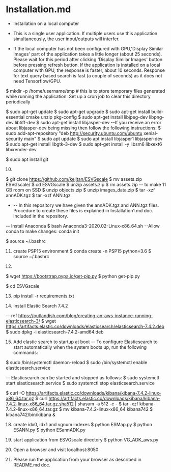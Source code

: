 
# Installation.md

* Installation on a local computer

* This is a single user application. If multiple users use this application simultaneously, the user input/outputs will interfer.

* If the local computer has not been configured with GPU,'Display Similar Images' part of the application takes a little longer (about 25 seconds). Please wait for this period after clicking 'Display Similar Images' button before pressing refresh button. If the application is installed on a local computer with GPU, the response is faster, about 10 seconds. Response for text query based search is fast (a couple of seconds) as it does not need Tensorflow/GPU.


$ mkdir -p /home/username/tmp # this is to store temporary files generated while running the application.  Set up a cron job to clear this directory periodically

$ sudo apt-get update
$ sudo apt-get upgrade
$ sudo apt-get install build-essential cmake unzip pkg-config
$ sudo apt-get install libjpeg-dev libpng-dev libtiff-dev
$ sudo apt-get install libjasper-dev
--If you receive an error about libjasper-dev  being missing then follow the following instructions:
$ sudo add-apt-repository "deb http://security.ubuntu.com/ubuntu xenial-security main"
$ sudo apt update
$ sudo apt install libjasper1 libjasper-dev
$ sudo apt-get install libgtk-3-dev
$ sudo apt-get install -y libsm6 libxext6 libxrender-dev
 
$ sudo apt install git

10. 
$ git clone https://github.com/kejitan/ESVGscale
$ mv assets.zip ESVGscale/
$ cd ESVGscale
$ unzip assets.zip
$ rm assets.zip -- to make 11 GB room on SSD
$ unzip objects.zip
$ unzip images_data.zip
$ tar -xzf annADK.tgz
$ tar -xzf ANN.tgz

* -- In this repository we have given the annADK.tgz and ANN.tgz files. Procedure to create these files is explained in Installation1.md doc.  included in the repository. 

-- Install Anaconda
$ bash Anaconda3-2020.02-Linux-x86_64.sh
--Allow conda to make changes: conda init

$ source ~/.bashrc

11. create PSP15 environment
$ conda create -n PSP15 python=3.6
$ source ~/.bashrc

12. 
$ wget https://bootstrap.pypa.io/get-pip.py
$ python get-pip.py

$ cd ESVGscale

13. pip install -r requirements.txt

14. Install Elastic Search 7.4.2

-- ref https://outlandish.com/blog/creating-an-aws-instance-running-elasticsearch-3/
$ wget https://artifacts.elastic.co/downloads/elasticsearch/elasticsearch-7.4.2.deb
$ sudo dpkg -i elasticsearch-7.4.2-amd64.deb

15. Add elastic search to startup at boot
-- To configure Elasticsearch to start automatically when the system boots up, run the following commands:

$ sudo /bin/systemctl daemon-reload
$ sudo /bin/systemctl enable elasticsearch.service

-- Elasticsearch can be started and stopped as follows:
$ sudo systemctl start elasticsearch.service
$ sudo systemctl stop elasticsearch.service

$ curl -O https://artifacts.elastic.co/downloads/kibana/kibana-7.4.2-linux-x86_64.tar.gz
$ curl https://artifacts.elastic.co/downloads/kibana/kibana-7.4.2-linux-x86_64.tar.gz.sha512 | shasum -a 512 -c - 
$ tar -xzf kibana-7.4.2-linux-x86_64.tar.gz
$ mv kibana-7.4.2-linux-x86_64 kibana742 
$ kibana742/bin/kibana &

18. create idx0, idx1 and vgnum indexes
$ python ESMap.py
$ python ESANN.py
$ python ESannADK.py

19. start application from ESVGscale directory
$ python VG_ADK_aws.py

20. Open a browser and visit localhost:8050

21. Please run the application from your browser as described in README.md doc.

